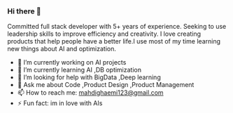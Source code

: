 ### Hi there 👋

Committed full stack developer with 5+ years of experience. Seeking to use leadership skills to improve efficiency and creativity. I love creating products that help people have a better life.I use most of my time learning new things about AI and optimization.

- 🔭 I’m currently working on AI projects
- 🌱 I’m currently learning AI ,DB optimization
- 🤔 I’m looking for help with BigData ,Deep learning
- 💬 Ask me about Code ,Product Design ,Product Management
- 📫 How to reach me: mahdighaemi123@gmail.com
- ⚡ Fun fact: im in love with AIs 
